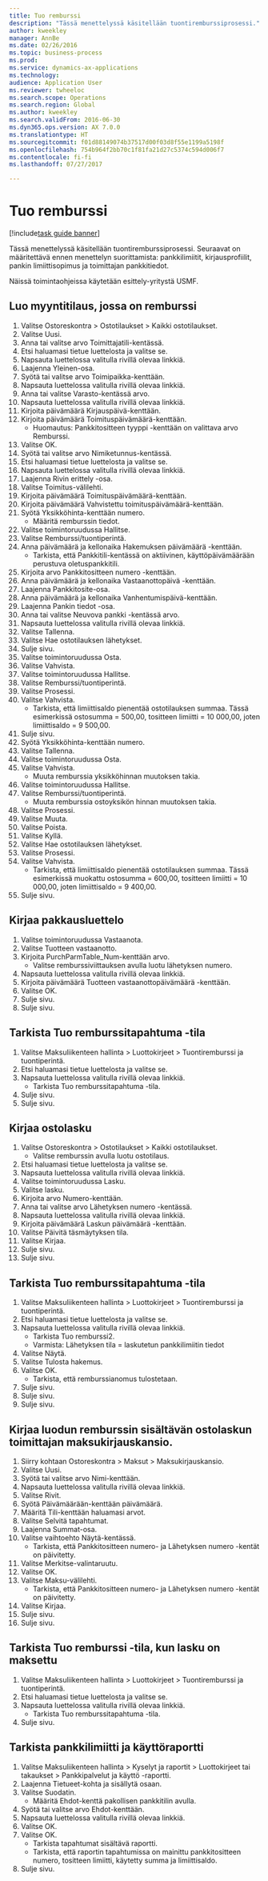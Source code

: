 ```yaml
--- 
title: Tuo remburssi
description: "Tässä menettelyssä käsitellään tuontiremburssiprosessi."
author: kweekley
manager: AnnBe
ms.date: 02/26/2016
ms.topic: business-process
ms.prod: 
ms.service: dynamics-ax-applications
ms.technology: 
audience: Application User
ms.reviewer: twheeloc
ms.search.scope: Operations
ms.search.region: Global
ms.author: kweekley
ms.search.validFrom: 2016-06-30
ms.dyn365.ops.version: AX 7.0.0
ms.translationtype: HT
ms.sourcegitcommit: f01d88149074b37517d00f03d8f55e1199a5198f
ms.openlocfilehash: 754b964f2bb70c1f81fa21d27c5374c594d006f7
ms.contentlocale: fi-fi
ms.lasthandoff: 07/27/2017

---
```

# <a name="import-a-letter-of-credit"></a>Tuo remburssi

[!include[task guide banner](../../includes/task-guide-banner.md)]

Tässä menettelyssä käsitellään tuontiremburssiprosessi. Seuraavat on määritettävä ennen menettelyn suorittamista: pankkilimiitit, kirjausprofiilit, pankin limiittisopimus ja toimittajan pankkitiedot.

Näissä toimintaohjeissa käytetään esittely-yritystä USMF.


## <a name="create-a-purchase-order-with-letter-of-credit"></a>Luo myyntitilaus, jossa on remburssi
1. Valitse Ostoreskontra > Ostotilaukset > Kaikki ostotilaukset.
2. Valitse Uusi.
3. Anna tai valitse arvo Toimittajatili-kentässä.
4. Etsi haluamasi tietue luettelosta ja valitse se.
5. Napsauta luettelossa valitulla rivillä olevaa linkkiä.
6. Laajenna Yleinen-osa.
7. Syötä tai valitse arvo Toimipaikka-kenttään.
8. Napsauta luettelossa valitulla rivillä olevaa linkkiä.
9. Anna tai valitse Varasto-kentässä arvo.
10. Napsauta luettelossa valitulla rivillä olevaa linkkiä.
11. Kirjoita päivämäärä Kirjauspäivä-kenttään.
12. Kirjoita päivämäärä Toimituspäivämäärä-kenttään.
    * Huomautus: Pankkitositteen tyyppi -kenttään on valittava arvo Remburssi.  
13. Valitse OK.
14. Syötä tai valitse arvo Nimiketunnus-kentässä.
15. Etsi haluamasi tietue luettelosta ja valitse se.
16. Napsauta luettelossa valitulla rivillä olevaa linkkiä.
17. Laajenna Rivin erittely -osa.
18. Valitse Toimitus-välilehti.
19. Kirjoita päivämäärä Toimituspäivämäärä-kenttään.
20. Kirjoita päivämäärä Vahvistettu toimituspäivämäärä-kenttään.
21. Syötä Yksikköhinta-kenttään numero.
    * Määritä remburssin tiedot.  
22. Valitse toimintoruudussa Hallitse.
23. Valitse Remburssi/tuontiperintä.
24. Anna päivämäärä ja kellonaika Hakemuksen päivämäärä -kenttään.
    * Tarkista, että Pankkitili-kentässä on aktiivinen, käyttöpäivämäärään perustuva oletuspankkitili.  
25. Kirjoita arvo Pankkitositteen numero -kenttään.
26. Anna päivämäärä ja kellonaika Vastaanottopäivä -kenttään.
27. Laajenna Pankkitosite-osa.
28. Anna päivämäärä ja kellonaika Vanhentumispäivä-kenttään.
29. Laajenna Pankin tiedot -osa.
30. Anna tai valitse Neuvova pankki -kentässä arvo.
31. Napsauta luettelossa valitulla rivillä olevaa linkkiä.
32. Valitse Tallenna.
33. Valitse Hae ostotilauksen lähetykset.
34. Sulje sivu.
35. Valitse toimintoruudussa Osta.
36. Valitse Vahvista.
37. Valitse toimintoruudussa Hallitse.
38. Valitse Remburssi/tuontiperintä.
39. Valitse Prosessi.
40. Valitse Vahvista.
    * Tarkista, että limiittisaldo pienentää ostotilauksen summaa.  Tässä esimerkissä ostosumma = 500,00, tositteen limiitti = 10 000,00, joten limiittisaldo = 9 500,00.  
41. Sulje sivu.
42. Syötä Yksikköhinta-kenttään numero.
43. Valitse Tallenna.
44. Valitse toimintoruudussa Osta.
45. Valitse Vahvista.
    * Muuta remburssia yksikköhinnan muutoksen takia.  
46. Valitse toimintoruudussa Hallitse.
47. Valitse Remburssi/tuontiperintä.
    * Muuta remburssia ostoyksikön hinnan muutoksen takia.  
48. Valitse Prosessi.
49. Valitse Muuta.
50. Valitse Poista.
51. Valitse Kyllä.
52. Valitse Hae ostotilauksen lähetykset.
53. Valitse Prosessi.
54. Valitse Vahvista.
    * Tarkista, että limiittisaldo pienentää ostotilauksen summaa.  Tässä esimerkissä muokattu ostosumma = 600,00, tositteen limiitti = 10 000,00, joten limiittisaldo = 9 400,00.  
55. Sulje sivu.

## <a name="post-packing-slip"></a>Kirjaa pakkausluettelo
1. Valitse toimintoruudussa Vastaanota.
2. Valitse Tuotteen vastaanotto.
3. Kirjoita PurchParmTable_Num-kenttään arvo.
    * Valitse remburssiviittauksen avulla luotu lähetyksen numero.  
4. Napsauta luettelossa valitulla rivillä olevaa linkkiä.
5. Kirjoita päivämäärä Tuotteen vastaanottopäivämäärä -kenttään.
6. Valitse OK.
7. Sulje sivu.
8. Sulje sivu.

## <a name="verify-import-letter-of-credit-status"></a>Tarkista Tuo remburssitapahtuma -tila
1. Valitse Maksuliikenteen hallinta > Luottokirjeet > Tuontiremburssi ja tuontiperintä.
2. Etsi haluamasi tietue luettelosta ja valitse se.
3. Napsauta luettelossa valitulla rivillä olevaa linkkiä.
    * Tarkista Tuo remburssitapahtuma -tila.  
4. Sulje sivu.
5. Sulje sivu.

## <a name="post-purchase-invoice"></a>Kirjaa ostolasku
1. Valitse Ostoreskontra > Ostotilaukset > Kaikki ostotilaukset.
    * Valitse remburssin avulla luotu ostotilaus.  
2. Etsi haluamasi tietue luettelosta ja valitse se.
3. Napsauta luettelossa valitulla rivillä olevaa linkkiä.
4. Valitse toimintoruudussa Lasku.
5. Valitse lasku.
6. Kirjoita arvo Numero-kenttään.
7. Anna tai valitse arvo Lähetyksen numero -kentässä.
8. Napsauta luettelossa valitulla rivillä olevaa linkkiä.
9. Kirjoita päivämäärä Laskun päivämäärä -kenttään.
10. Valitse Päivitä täsmäytyksen tila.
11. Valitse Kirjaa.
12. Sulje sivu.
13. Sulje sivu.

## <a name="verify-import-letter-of-credit-status"></a>Tarkista Tuo remburssitapahtuma -tila
1. Valitse Maksuliikenteen hallinta > Luottokirjeet > Tuontiremburssi ja tuontiperintä.
2. Etsi haluamasi tietue luettelosta ja valitse se.
3. Napsauta luettelossa valitulla rivillä olevaa linkkiä.
    * Tarkista Tuo remburssi2.  
    * Varmista: Lähetyksen tila = laskutetun pankkilimiitin tiedot  
4. Valitse Näytä.
5. Valitse Tulosta hakemus.
6. Valitse OK.
    * Tarkista, että remburssianomus tulostetaan.  
7. Sulje sivu.
8. Sulje sivu.
9. Sulje sivu.

## <a name="post-vendor-payment-journal-for-the-created-purchase-invoice-with-letter-of-credit"></a>Kirjaa luodun remburssin sisältävän ostolaskun toimittajan maksukirjauskansio.
1. Siirry kohtaan Ostoreskontra > Maksut > Maksukirjauskansio.
2. Valitse Uusi.
3. Syötä tai valitse arvo Nimi-kenttään.
4. Napsauta luettelossa valitulla rivillä olevaa linkkiä.
5. Valitse Rivit.
6. Syötä Päivämäärään-kenttään päivämäärä.
7. Määritä Tili-kenttään haluamasi arvot.
8. Valitse Selvitä tapahtumat.
9. Laajenna Summat-osa.
10. Valitse vaihtoehto Näytä-kentässä.
    * Tarkista, että Pankkitositteen numero- ja Lähetyksen numero -kentät on päivitetty.  
11. Valitse Merkitse-valintaruutu.
12. Valitse OK.
13. Valitse Maksu-välilehti.
    * Tarkista, että Pankkitositteen numero- ja Lähetyksen numero -kentät on päivitetty.  
14. Valitse Kirjaa.
15. Sulje sivu.
16. Sulje sivu.

## <a name="verify-import-letter-of-credit-status-after-invoice-paid"></a>Tarkista Tuo remburssi -tila, kun lasku on maksettu
1. Valitse Maksuliikenteen hallinta > Luottokirjeet > Tuontiremburssi ja tuontiperintä.
2. Etsi haluamasi tietue luettelosta ja valitse se.
3. Napsauta luettelossa valitulla rivillä olevaa linkkiä.
    * Tarkista Tuo remburssitapahtuma -tila.   
4. Sulje sivu.

## <a name="verify-the-bank-facility-limit-and-utilization-report"></a>Tarkista pankkilimiitti ja käyttöraportti
1. Valitse Maksuliikenteen hallinta > Kyselyt ja raportit > Luottokirjeet tai takaukset > Pankkipalvelut ja käyttö -raportti.
2. Laajenna Tietueet-kohta ja sisällytä osaan.
3. Valitse Suodatin.
    * Määritä Ehdot-kenttä pakollisen pankkitilin avulla.  
4. Syötä tai valitse arvo Ehdot-kenttään.
5. Napsauta luettelossa valitulla rivillä olevaa linkkiä.
6. Valitse OK.
7. Valitse OK.
    * Tarkista tapahtumat sisältävä raportti.  
    * Tarkista, että raportin tapahtumissa on mainittu pankkitositteen numero, tositteen limiitti, käytetty summa ja limiittisaldo.  
8. Sulje sivu.


